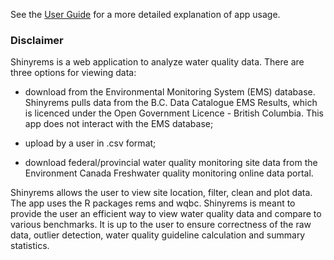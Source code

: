 See the [User Guide](https://bcgov.github.io/shinyrems/articles/shinyrems.html) for a more detailed explanation of app usage.

### Disclaimer

Shinyrems is a web application to analyze water quality data. There are three options for viewing data:  

* download from the Environmental Monitoring System (EMS) database. Shinyrems pulls data from the B.C. Data Catalogue EMS Results, which is licenced under the Open Government Licence - British Columbia. This app does not interact with the EMS database;

* upload by a user in .csv format;

* download federal/provincial water quality monitoring site data from the Environment Canada Freshwater quality monitoring online data portal. 

Shinyrems allows the user to view site location, filter, clean and plot data. The app uses the R packages rems and wqbc. Shinyrems is meant to provide the user an efficient way to view water quality data and compare to various benchmarks. It is up to the user to ensure correctness of the raw data, outlier detection, water quality guideline calculation and summary statistics.

